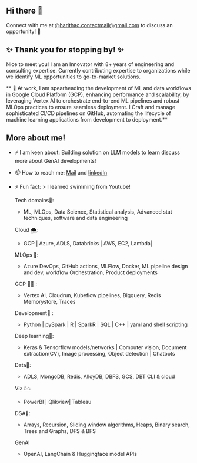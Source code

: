 ## Hi there 👋
Connect with me at @harithac.contactmail@gmail.com to discuss an opportunity! 🚀


## ✨ Thank you for stopping by! ✨  
Nice to meet you!
I am an Innovator with 8+ years of engineering and consulting expertise. Currently contributing expertise to organizations while we identify ML opportunities to go-to-market solutions.

** 🔭 At work, I am spearheading the development of ML and data workflows in Google Cloud Platform (GCP), enhancing performance and scalability, by leveraging Vertex AI to orchestrate end-to-end ML pipelines and robust MLOps practices to ensure seamless deployment. I Craft and manage sophisticated CI/CD pipelines on GitHub, automating the lifecycle of machine learning applications from development to deployment.**


## More about me!
- ⚡ I am keen about: Building solution on LLM models to learn discuss more about GenAI developments!
- 📫 How to reach me: [Mail](harithac.contactmail@gmail.com) and [linkedIn](https://www.linkedin.com/in/haritha-c-7416b0123/)
- ⚡ Fun fact: > I learned swimming from Youtube! 


  Tech domains🧘:          
    -  ML, MLOps, Data Science, Statistical analysis, Advanced stat techniques,
      software and data engineering

  Cloud 🌨️:               
    - GCP | Azure, ADLS, Databricks | AWS, EC2, Lambda|

  MLOps 🥷:              
    - Azure DevOps, GitHub actions, MLFlow, Docker, ML pipeline design and dev, 
      workflow Orchestration, Product deployments
  
  GCP 👩‍💻 :               
    - Vertex AI, Cloudrun, Kubeflow pipelines, Bigquery, Redis Memorystore, Traces
  
  Development🔌 :  
    - Python | pySpark | R | SparkR | SQL | C++ | yaml and shell scripting 
  
  Deep learning🌋:  
    - Keras & Tensorflow models/networks | Computer vision,
      Document extraction(CV), Image processing, Object detection | Chatbots
  
  Data🤹:
    - ADLS, MongoDB, Redis, AlloyDB, DBFS, GCS, DBT CLI & cloud
  
  Viz 💹:                    
    - PowerBI | Qlikview| Tableau
  
  DSA🧠:  
    - Arrays, Recursion, Sliding window algorithms,
      Heaps, Binary search, Trees and Graphs, DFS & BFS
  
  GenAI
    - OpenAI, LangChain & Huggingface model APIs


